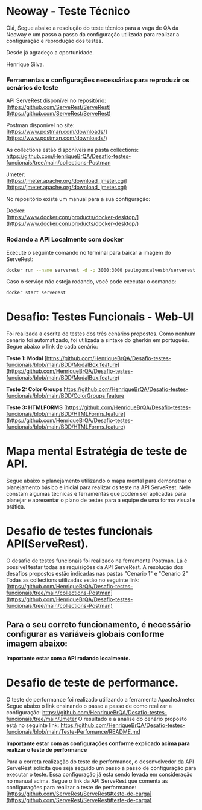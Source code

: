 
# Neoway - Teste Técnico

Olá, 
Segue abaixo a resolução do teste técnico para a vaga de QA da Neoway e um passo a passo da configuração utilizada para realizar a configuração e reprodução dos testes.

Desde já agradeço a oportunidade.

Henrique Silva.

### Ferramentas e configurações necessárias para reproduzir os cenários de teste

API ServeRest disponível no repositório: [https://github.com/ServeRest/ServeRest](https://github.com/ServeRest/ServeRest)

Postman disponível no site:  
[https://www.postman.com/downloads/](https://www.postman.com/downloads/)

As collections estão disponíveis na pasta collections: https://github.com/HenriqueBrQA/Desafio-testes-funcionais/tree/main/collections-Postman

Jmeter:  
[https://jmeter.apache.org/download_jmeter.cgi](https://jmeter.apache.org/download_jmeter.cgi)

No repositório existe um manual para a sua configuração:

Docker:  
[https://www.docker.com/products/docker-desktop/](https://www.docker.com/products/docker-desktop/)

### Rodando a API Localmente com docker

Execute o seguinte comando no terminal para baixar a imagem do ServeRest:
```sh
docker run --name serverest -d -p 3000:3000 paulogoncalvesbh/serverest:latest
```
Caso o serviço não esteja rodando, você pode executar o comando:
```sh
docker start serverest
```

# Desafio: Testes Funcionais - Web-UI

Foi realizada a escrita de testes dos três cenários propostos. Como nenhum cenário foi automatizado, foi utilizada a sintaxe do gherkin em português. Segue abaixo o link de cada cenário:

**Teste 1: Modal**
 [https://github.com/HenriqueBrQA/Desafio-testes-funcionais/blob/main/BDD/ModalBox.feature](https://github.com/HenriqueBrQA/Desafio-testes-funcionais/blob/main/BDD/ModalBox.feature)

**Teste 2: Color Groups**
https://github.com/HenriqueBrQA/Desafio-testes-funcionais/blob/main/BDD/ColorGroups.feature

**Teste 3: HTMLFORMS**
 [https://github.com/HenriqueBrQA/Desafio-testes-funcionais/blob/main/BDD/HTMLForms.feature](https://github.com/HenriqueBrQA/Desafio-testes-funcionais/blob/main/BDD/HTMLForms.feature)
 
# Mapa mental Estratégia de teste de API.

Segue abaixo o planejamento utilizando o mapa mental para demonstrar o planejamento básico e inicial para realizar os teste na API ServeRest. Nele constam algumas técnicas e ferramentas que podem ser aplicadas para planejar  e apresentar o plano de testes para a equipe de uma forma visual e prática.

# Desafio de testes funcionais API(ServeRest).

O desafio de testes funcionais foi realizado na ferramenta Postman. Lá é possivel testar todas as requisições da API ServeRest. A resolução dos desafios propostos estão indicadas nas pastas "Cenario 1" e "Cenario 2"
Todas as collections utilizadas estão no seguinte link: [https://github.com/HenriqueBrQA/Desafio-testes-funcionais/tree/main/collections-Postman](https://github.com/HenriqueBrQA/Desafio-testes-funcionais/tree/main/collections-Postman)

## Para o seu correto funcionamento, é necessário configurar as variáveis globais conforme imagem abaixo:

**Importante estar com a API rodando localmente.**

# Desafio de teste de performance.

O teste de performance foi realizado utilizando a ferramenta ApacheJmeter. Segue abaixo o link ensinando o passo a passo de como realizar a configuração:
https://github.com/HenriqueBrQA/Desafio-testes-funcionais/tree/main/Jmeter
O resultado e a análise do cenário proposto está no seguinte link:
https://github.com/HenriqueBrQA/Desafio-testes-funcionais/blob/main/Teste-Perfomance/README.md

**Importante estar com as configurações conforme explicado acima para realizar o teste de performance**

Para a correta realização do teste de performance, o desenvolvedor da API ServeRest solicita que seja seguido um passo a passo de configuração para executar o teste. Essa configuração já esta sendo levada em consideração no manual acima. Segue o link da API ServeRest que comenta as configurações para realizar o teste de performance:
 [https://github.com/ServeRest/ServeRest#teste-de-carga](https://github.com/ServeRest/ServeRest#teste-de-carga)